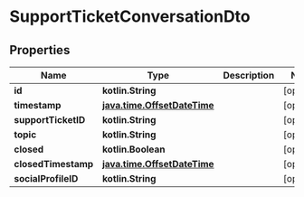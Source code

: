 
# SupportTicketConversationDto

## Properties
| Name | Type | Description | Notes |
| ------------ | ------------- | ------------- | ------------- |
| **id** | **kotlin.String** |  |  [optional] |
| **timestamp** | [**java.time.OffsetDateTime**](java.time.OffsetDateTime.md) |  |  [optional] |
| **supportTicketID** | **kotlin.String** |  |  [optional] |
| **topic** | **kotlin.String** |  |  [optional] |
| **closed** | **kotlin.Boolean** |  |  [optional] |
| **closedTimestamp** | [**java.time.OffsetDateTime**](java.time.OffsetDateTime.md) |  |  [optional] |
| **socialProfileID** | **kotlin.String** |  |  [optional] |



